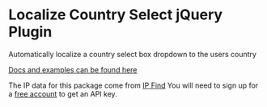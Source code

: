 # Localize Country Select jQuery Plugin
Automatically localize a country select box dropdown to the users country

[Docs and examples can be found here](https://tenfef.github.io/localizeCountrySelect/)

The IP data for this package come from [IP Find](https://ipfind.co)
You will need to sign up for a [free account](https://ipfind.co/auth/register) to get an API key.
